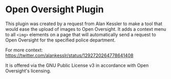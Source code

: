 # Open Oversight Plugin

This plugin was created by a request from Alan Kessler to make a tool that would ease
the upload of images to Open Oversight. It adds a context menu to all `<img>` elements on
a page that will automatically send a request to Open Oversight for the specified police
department.

For more context: https://twitter.com/alankesslr/status/1292720264778641408

It is offered via the GNU Public License v3 in accordance with Open Oversight's licensing.
